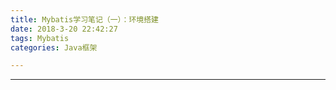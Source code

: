 ```yaml
---
title: Mybatis学习笔记（一）：环境搭建
date: 2018-3-20 22:42:27 
tags: Mybatis
categories: Java框架

---
```



---
